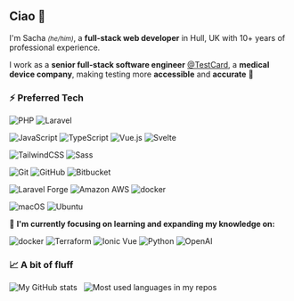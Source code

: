 ## Ciao 🤌

I'm Sacha <small>_(he/him)_</small>, a **full-stack web developer** in Hull, UK with 10+ years of professional experience.

I work as a **senior full-stack software engineer** [@TestCard](https://testcard.com), a **medical device company**, making testing more **accessible** and **accurate** 🧪

### ⚡️ Preferred Tech

![PHP](https://img.shields.io/badge/-PHP-8892bf?style=flat&logo=php&logoColor=FFFFFF&color=8892bf)
![Laravel](https://img.shields.io/badge/-Laravel-F9322C?style=flat&logo=laravel&logoColor=FFFFFF&color=F9322C)

![JavaScript](https://img.shields.io/badge/-JavaScript-f7df1e?style=flat&logo=javascript&logoColor=000000&color=f7df1e)
![TypeScript](https://img.shields.io/badge/-TypeScript-007ACC?style=flat&logo=typescript&logoColor=white)
![Vue.js](https://img.shields.io/badge/-Vue.js-%232c3e50?style=flat&logo=vuedotjs)
![Svelte](https://img.shields.io/badge/-Svelte-FF3E00?style=flat&logo=svelte&logoColor=ffffff)


![TailwindCSS](https://img.shields.io/badge/-TailwindCSS-%231a202c?style=flat&logo=tailwind-css)
![Sass](https://img.shields.io/badge/-Sass/SCSS-%23CC6699?style=flat&logo=sass&logoColor=ffffff)

![Git](https://img.shields.io/badge/-Git-%23F05032?style=flat&logo=git&logoColor=%23ffffff)
![GitHub](https://img.shields.io/badge/-GitHub-181717?style=flat&logo=github&logoColor=ffffff)
![Bitbucket](https://img.shields.io/badge/-Bitbucket-0052CC?style=flat&logo=bitbucket&logoColor=ffffff)

![Laravel Forge](https://img.shields.io/badge/-Laravel%20Forge-F9322C?style=flat&logo=laravel&logoColor=FFFFFF&color=F9322C)
![Amazon AWS](https://img.shields.io/static/v1?label=&message=Amazon+AWS&color=orange&logo=amazon-aws&logoColor=white)
![docker](https://img.shields.io/badge/Docker-blue?logo=docker&logoColor=white)

![macOS](https://img.shields.io/badge/-macOS-000000?style=flat)
![Ubuntu](https://img.shields.io/badge/-Ubuntu-E95420?style=flat&logo=ubuntu&logoColor=ffffff)

🧠 **I'm currently focusing on learning and expanding my knowledge on:**

![docker](https://img.shields.io/badge/Docker-blue?logo=docker&logoColor=white)
![Terraform](https://img.shields.io/static/v1?label=&message=Terraform&color=purple&logo=terraform&logoColor=white)
![Ionic Vue](https://img.shields.io/badge/Ionic_Vue-blue?logo=ionic&logoColor=white)
![Python](https://img.shields.io/static/v1?label=&message=Python&color=red&logo=python&logoColor=white)
![OpenAI](https://img.shields.io/static/v1?label=&message=OpenAI&color=black&logo=openai&logoColor=white)


### 📈 A bit of fluff
<img src="https://github-readme-stats.vercel.app/api?username=corazzi&show_icons=true&count_private=true&theme=vue&border_radius=10&custom_title=My%20GitHub%20Stats&disable_animations=true&include_all_commits=true&hide_rank=true" alt="My GitHub stats" />&nbsp;&nbsp;&nbsp;<img src="https://github-readme-stats.vercel.app/api/top-langs?username=corazzi&layout=compact&theme=vue&custom_title=Most%20used%20languages%20in%20my%20repos" alt="Most used languages in my repos" />
